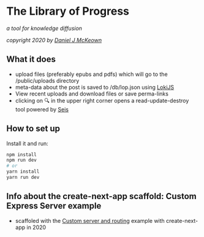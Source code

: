 # The Library of Progress

*a tool for knowledge diffusion*

*copyright 2020 by [Daniel J McKeown](https://danieljmckeown.com)*

## What it does

- upload files (preferably epubs and pdfs) which will go to the /public/uploads directory
- meta-data about the post is saved to /db/lop.json using [LokiJS](http://techfort.github.io/LokiJS/)
- View recent uploads and download files or save perma-links
- clicking on 🔍 in the upper right corner opens a read-update-destroy tool powered by [Seis](https://seis.pacificio.com)

## How to set up

Install it and run:

```bash
npm install
npm run dev
# or
yarn install
yarn run dev
```

## Info about the create-next-app scaffold: Custom Express Server example

* scaffoled with the [Custom server and routing](https://github.com/zeit/next.js#custom-server-and-routing) example with create-next-app in 2020
